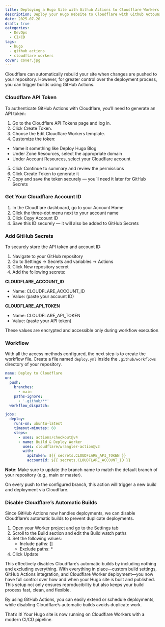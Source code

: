 ```yaml
---
title: Deploying a Hugo Site with Github Actions to Cloudflare Workers
description: Deploy your Hugo Website to Cloudflare with Github Actouns
date: 2025-07-20
draft: true
categories:
  - DevOps
  - CI/CD
tags:
  - hugo
  - github actions
  - cloudflare workers
cover: cover.jpg
---
```


Cloudflare can automatically rebuild your site when changes are pushed to your repository. However, for greater control over the deployment process, you can trigger builds using GitHub Actions.

### Cloudflare API Token 

To authenticate GitHub Actions with Cloudflare, you’ll need to generate an API token:
1. Go to the Cloudflare API Tokens page and log in.
2. Click Create Token.
3. Choose the Edit Cloudflare Workers template.
4. Customize the token:
  - Name it something like Deploy Hugo Blog
  - Under Zone Resources, select the appropriate domain
  - Under Account Resources, select your Cloudflare account
5. Click Continue to summary and review the permissions
6. Click Create Token to generate it
7. Copy and save the token securely — you’ll need it later for GitHub Secrets

### Get Your Cloudflare Account ID

1. In the Cloudflare dashboard, go to your Account Home
2. Click the three-dot menu next to your account name
3. Click Copy Account ID
4. Save this ID securely — it will also be added to GitHub Secrets

### Add GitHub Secrets

To securely store the API token and account ID:
1. Navigate to your GitHub repository
2. Go to Settings → Secrets and variables → Actions
3. Click New repository secret
5. Add the following secrets:

**CLOUDFLARE_ACCOUNT_ID**
- Name: CLOUDFLARE_ACCOUNT_ID
- Value: (paste your account ID)

**CLOUDFLARE_API_TOKEN**
- Name: CLOUDFLARE_API_TOKEN
- Value: (paste your API token)

These values are encrypted and accessible only during workflow execution.

### Workflow

With all the access methods configured, the next step is to create the workflow file.
Create a file named `deploy.yml` inside the `.github/workflows` directory of your repository.

```yaml {filename="deploy.yml"}
name: Deploy to Cloudflare
on:
  push:
    branches:
      - main
    paths-ignore:
      - '.github/**'
  workflow_dispatch:

jobs:
  deploy:
    runs-on: ubuntu-latest
    timeout-minutes: 60
    steps:
      - uses: actions/checkout@v4
      - name: Build & Deploy Worker
        uses: cloudflare/wrangler-action@v3
        with:
          apiToken: ${{ secrets.CLOUDFLARE_API_TOKEN }}
          accountId: ${{ secrets.CLOUDFLARE_ACCOUNT_ID }}
```
**Note:** Make sure to update the branch name to match the default branch of your repository (e.g., main or master).

On every push to the configured branch, this action will trigger a new build and deployment via Cloudflare.

### Disable Cloudflare’s Automatic Builds

Since GitHub Actions now handles deployments, we can disable Cloudflare’s automatic builds to prevent duplicate deployments.
1. Open your Worker project and go to the Settings tab
2. Scroll to the Build section and edit the Build watch paths
3. Set the following values:
    - Include paths: []
    - Exclude paths: *
4. Click Update

This effectively disables Cloudflare’s automatic builds by including nothing and excluding everything.
With everything in place—custom build settings, GitHub Actions integration, and Cloudflare Worker deployment—you now have full control over how and when your Hugo site is built and published. This setup not only ensures reproducibility but also keeps your build process fast, clean, and flexible.

By using GitHub Actions, you can easily extend or schedule deployments, while disabling Cloudflare’s automatic builds avoids duplicate work.

That’s it! Your Hugo site is now running on Cloudflare Workers with a modern CI/CD pipeline.